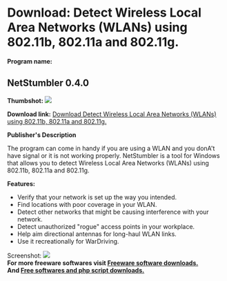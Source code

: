 # Download: Detect Wireless Local Area Networks (WLANs) using 802.11b, 802.11a and 802.11g.

**Program name:**

## NetStumbler 0.4.0

  
**Thumbshot:** ![](http://www.freewarefiles.com/screenshot/netowrkstumbler_md.gif)   
  
**Download link:** [Download Detect Wireless Local Area Networks (WLANs) using 802.11b, 802.11a and 802.11g.](http://freesoftwares.boysofts.com/NetStumbler_program_34783.html)  
  


**Publisher's Description**  
  


The program can come in handy if you are using a WLAN and you donA't have signal or it is not working properly. NetStumbler is a tool for Windows that allows you to detect Wireless Local Area Networks (WLANs) using 802.11b, 802.11a and 802.11g. 

**Features:**

  * Verify that your network is set up the way you intended. 
  * Find locations with poor coverage in your WLAN. 
  * Detect other networks that might be causing interference with your network. 
  * Detect unauthorized "rogue" access points in your workplace. 
  * Help aim directional antennas for long-haul WLAN links. 
  * Use it recreationally for WarDriving. 

  
  
Screenshot: ![](http://www.freewarefiles.com/screenshot/netowrkstumbler.gif)   
**For more freeware softwares visit [Freeware software downloads.](http://freesoftwares.boysofts.com/)**   
**And [Free softwares and php script downloads.](http://www.boysofts.com/)**
